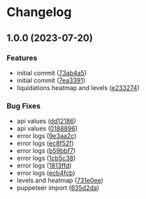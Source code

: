 # Changelog

## 1.0.0 (2023-07-20)


### Features

* initial commit ([73ab4a5](https://github.com/dworac/hyblock-scraper/commit/73ab4a54828f518925b6bcf534caf567d7a16e2f))
* initial commit ([7ea3391](https://github.com/dworac/hyblock-scraper/commit/7ea3391869c401d8670f1045ef4f83c4dfd217ab))
* liquidations heatmap and levels ([e233274](https://github.com/dworac/hyblock-scraper/commit/e23327446891448eb6c85f1507ce10f861166398))


### Bug Fixes

* api values ([dd12186](https://github.com/dworac/hyblock-scraper/commit/dd121863acaa09a1f32b4f875fb1e781bfaec05a))
* api values ([0188896](https://github.com/dworac/hyblock-scraper/commit/01888964fac0e0db2460f76b4cebb56a231e2c51))
* error logs ([9e3aa2c](https://github.com/dworac/hyblock-scraper/commit/9e3aa2ccd8f34f359b1e5fa37ea7e9bfc5003932))
* error logs ([ec8f52f](https://github.com/dworac/hyblock-scraper/commit/ec8f52f934bbede8cde6ef80ee9e8b021f8d4c31))
* error logs ([b59bbf7](https://github.com/dworac/hyblock-scraper/commit/b59bbf72173fe1172f08530619c965aff85cceef))
* error logs ([1cb5c38](https://github.com/dworac/hyblock-scraper/commit/1cb5c38cc28ca628ee47e1fb3c9257443f39b895))
* error logs ([1813ffd](https://github.com/dworac/hyblock-scraper/commit/1813ffd1969834374af9732dc574061f4b1473a8))
* error logs ([ecb4fcb](https://github.com/dworac/hyblock-scraper/commit/ecb4fcba617e5ab36e4032bf0e202c4245bb15d6))
* levels and heatmap ([731e0ee](https://github.com/dworac/hyblock-scraper/commit/731e0eec24f8509eb67502f60a61f3d956407ec5))
* puppeteer import ([635d2da](https://github.com/dworac/hyblock-scraper/commit/635d2da6103ca060ba0fff72a0505c13f575f587))
